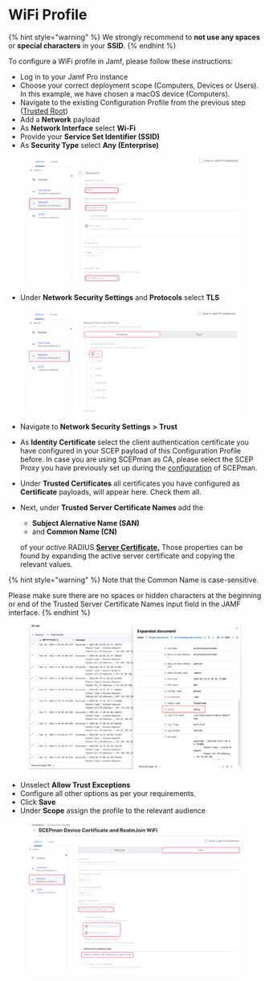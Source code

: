 # WiFi Profile

{% hint style="warning" %}
We strongly recommend to **not use any spaces** or **special characters** in your **SSID**.
{% endhint %}

To configure a WiFi profile in Jamf, please follow these instructions:

* Log in to your Jamf Pro instance
* Choose your correct deployment scope (Computers, Devices or Users). In this example, we have chosen a macOS device (Computers).
* Navigate to the existing Configuration Profile from the previous step ([Trusted Root](server-trust.md))
* Add a **Network** payload
* As **Network Interface** select **Wi-Fi**
* Provide your **Service Set Identifier (SSID)**
* As **Security Type** select **Any (Enterprise)**

<figure><img src="../../../.gitbook/assets/image (413).png" alt=""><figcaption></figcaption></figure>

* Under **Network Security Settings** and **Protocols** select **TLS**

<figure><img src="../../../.gitbook/assets/image (410).png" alt=""><figcaption></figcaption></figure>

* Navigate to **Network Security Settings** **>** **Trust**
* As **Identity Certificate** select the client authentication certificate you have configured in your SCEP payload of this Configuration Profile before. In case you are using SCEPman as CA, please select the SCEP Proxy you have previously set up during the [configuration](https://docs.scepman.com/certificate-deployment/jamf/general) of SCEPman.
* Under **Trusted Certificates** all certificates you have configured as **Certificate** payloads, will appear here. Check them all.
*   Next, under **Trusted Server Certificate Names** add the&#x20;

    * **Subject Alernative Name (SAN)**
    * and **Common Name (CN)**&#x20;

    of your _active_ RADIUS [**Server Certificate.**](../../admin-portal/settings/settings-server.md#server-certificates) Those properties can be found by expanding the active server certificate and copying the relevant values.&#x20;

{% hint style="warning" %}
Note that the Common Name is case-sensitive.&#x20;

Please make sure there are no spaces or hidden characters at the beginning or end of the Trusted Server Certificate Names input field in the JAMF interface.
{% endhint %}

<figure><img src="../../../.gitbook/assets/image (31).png" alt=""><figcaption></figcaption></figure>

* Unselect **Allow Trust Exceptions**
* Configure all other options as per your requirements.
* Click **Save**
* Under **Scope** assign the profile to the relevant audience

<figure><img src="../../../.gitbook/assets/image (32).png" alt=""><figcaption></figcaption></figure>
